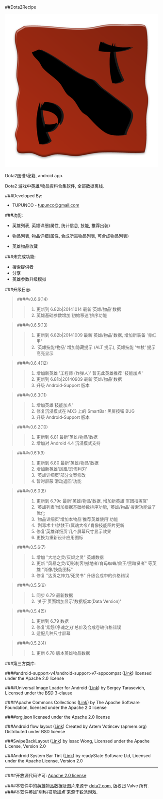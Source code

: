 ##Dota2Recipe

![logo image][1]

Dota2图谱/秘籍, android app.

Dota2 游戏中英雄/物品资料合集软件, 全部数据离线.

###Developed By:

* TUPUNCO - <tupunco@gmail.com>

###功能:
* 英雄列表, 英雄详细(属性, 统计信息, 技能, 推荐出装)

* 物品列表, 物品详细(属性, 合成所需物品列表, 可合成物品列表)
* 英雄物品收藏

###未完成功能:
* 搜索提供者
* 分享
* 英雄参数升级模拟

###升级日志:
>####v0.6.6(14)
>>1. 更新到 6.82b|20141014 最新'英雄/物品'数据
>>2. 英雄基础参数增加'初始移速'排序功能

>####v0.6.5(13)
>>1. 更新到 6.82b|20141009 最新'英雄/物品'数据, 增加新装备 '赤红甲'
>>2. '英雄技能/物品' 增加隐藏提示 (ALT 提示), 英雄技能 '神杖' 提示高亮显示

>####v0.6.4(12)
>>1. 增加新英雄 '工程师 (炸弹人)' 暂无此英雄推荐 '技能加点'
>>2. 更新到 6.81b|20140909 最新'英雄/物品'数据
>>3. 升级 Android-Support 版本

>####v0.6.3(11)
>>1. 增加英雄'技能加点'
>>2. 修复沉浸模式在 MX3 上的 SmartBar 黑屏按钮 BUG
>>3. 升级 Android-Support 版本

>####v0.6.2(10)
>>1. 更新到 6.81 最新'英雄/物品'数据
>>2. 增加对 Android 4.4 沉浸模式支持 

>####v0.6.1(9)
>>1. 更新到 6.80 最新'英雄/物品'数据
>>2. 增加新英雄'凤凰/恐怖利刃'
>>3. '英雄详细页'部分文案修改
>>4. 暂时屏蔽'滑动返回'功能

>####v0.6.0(8)
>>1. 更新到 6.79c 最新'英雄/物品'数据, 增加新英雄'军团指挥官'
>>2. '英雄列表'增加根据基础参数排序功能, '英雄/物品'搜索功能做了优化
>>3. '物品详细页'增加本物品'推荐英雄使用'功能
>>4. '剧毒术士/骷髅王(冥魂大帝)'肖像技能图片更新
>>5. 修复'英雄详细页'几个屏幕尺寸显示效果
>>6. 更换为重新设计应用图标

>####v0.5.6(7)
>>1. 增加 "大地之灵/灰烬之灵" 英雄数据
>>2. 更新 "风暴之灵/幻影刺客/撼地者/育母蜘蛛/兽王/黑暗贤者" 等英雄 "肖像/技能图标"
>>3. 修复 "达贡之神力/死灵书" 升级合成中的价格错误

>####v0.5.5(6)
>>1. 同步 6.79 最新数据
>>2. '关于'页面增加显示'数据版本(Data Version)'

>####v0.5.4(5)
>>1. 更新到 6.79 数据
>>2. 修复'紫怨/净魂之刃'总价及合成卷轴价格错误
>>3. 适配几种尺寸屏幕

>####v0.5.2(4)
>>1. 更新 6.78 版本英雄物品数据

###第三方类库:

####android-support-v4/android-support-v7-appcompat ([Link](https://developer.android.com/tools/support-library/index.html))
licensed under the Apache 2.0 license

####Universal Image Loader for Android ([Link](https://github.com/nostra13/Android-Universal-Image-Loader))
by Sergey Tarasevich, Licensed under the BSD 3-clause

####Apache Commons Collections ([Link](http://commons.apache.org/))
by The Apache Software Foundation, licensed under the Apache 2.0 license

####org.json
licensed under the Apache 2.0 license

###Android flow layout ([Link](https://github.com/ApmeM/android-flowlayout))
Created by Artem Votincev (apmem.org) Distributed under BSD license

###SwipeBackLayout ([Link](https://github.com/Issacw0ng/SwipeBackLayout))
by Issac Wong, Licensed under the Apache License, Version 2.0

###Android System Bar Tint ([Link](https://github.com/jgilfelt/SystemBarTint))
by readyState Software Ltd, Licensed under the Apache License, Version 2.0

------------------------------
####开放源代码许可: [Apache 2.0 license][2]

####本软件中的英雄物品数据及图片来源于 [dota2.com](http://www.dota2.com), 版权归 Valve 所有.
####本软件英雄'别称/技能加点'来源于[锐派游戏](http://dota2.replays.net/).

[1]: ic_launcher-web.png
[2]: LICENSE.txt
